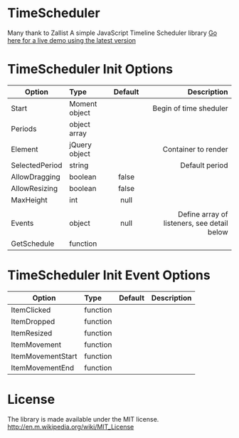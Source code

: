 TimeScheduler
=============

Many thank to Zallist
A simple JavaScript Timeline Scheduler library
[Go here for a live demo using the latest version](http://quannda.github.io/TimeScheduler/Calendar.html)


TimeScheduler Init Options
============

| Option   |      Type      |  Default |Description |
|----------|:-------------|:------:|------:|
| Start |  Moment object || Begin of time sheduler |
| Periods |    object array   ||    |
| Element | jQuery object ||    Container to render |
| SelectedPeriod | string ||    Default period |
| AllowDragging | boolean |false|     |
| AllowResizing | boolean |false|     |
| MaxHeight | int | null |     |
|  | ||     |
| Events | object |null| Define array of listeners, see detail below |
| GetSchedule | function ||     |


TimeScheduler Init Event Options
==

| Option   |      Type      |  Default |Description |
|----------|:-------------|------:|------:|
| ItemClicked | function ||     |
| ItemDropped | function ||     |
| ItemResized | function ||     |
| ItemMovement | function ||     |
| ItemMovementStart | function ||     |
| ItemMovementEnd | function ||     |


License
==

The library is made available under the MIT license. 
http://en.m.wikipedia.org/wiki/MIT_License